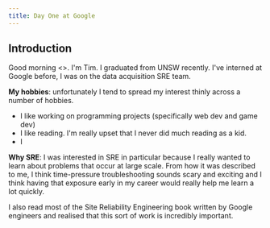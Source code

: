 ```yaml
---
title: Day One at Google
---
```


## Introduction
Good morning <>. I'm Tim. I graduated from UNSW recently. I've interned at Google before, I was on the data acquisition SRE team. 

**My hobbies**: unfortunately I tend to spread my interest thinly across a number of hobbies.
- I like working on programming projects (specifically web dev and game dev)
- I like reading. I'm really upset that I never did much reading as a kid.
- I 

**Why SRE**: I was interested in SRE in particular because I really wanted to learn about problems that occur at large scale. 
From how it was described to me, I think time-pressure troubleshooting sounds scary and exciting and I think having that exposure early in my career would really help me learn a lot quickly.

I also read most of the Site Reliability Engineering book written by Google engineers and realised that this sort of work is incredibly important.




